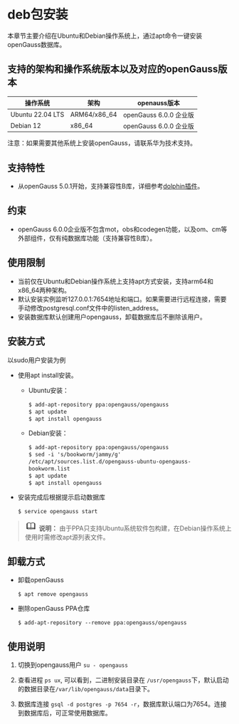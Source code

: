 # deb包安装

本章节主要介绍在Ubuntu和Debian操作系统上，通过apt命令一键安装openGauss数据库。

## 支持的架构和操作系统版本以及对应的openGauss版本

| 操作系统                 | 架构   | openauss版本    |
| ----------------------- | ------ | --------------- |
| Ubuntu 22.04 LTS | ARM64/x86_64  | openGauss 6.0.0 企业版  |
| Debian 12 | x86_64  | openGauss 6.0.0 企业版  |

注意：如果需要其他系统上安装openGauss，请联系华为技术支持。

## 支持特性

-  从openGauss 5.0.1开始，支持兼容性B库，详细参考[dolphin插件](../ExtensionReference/dolphin概述.md)。
  
## 约束

-  openGauss 6.0.0企业版不包含mot，obs和codegen功能，以及om、cm等外部组件，仅有纯数据库功能（支持兼容性B库）。

## 使用限制

- 当前仅在Ubuntu和Debian操作系统上支持apt方式安装，支持arm64和x86_64两种架构。
- 默认安装实例监听127.0.0.1:7654地址和端口。如果需要进行远程连接，需要手动修改postgresql.conf文件中的listen_address。
- 安装数据库默认创建用户opengauss，卸载数据库后不删除该用户。

## 安装方式

以sudo用户安装为例

- 使用apt install安装。
  - Ubuntu安装：

    ```shell
    $ add-apt-repository ppa:opengauss/opengauss
    $ apt update
    $ apt install opengauss
    ```
  - Debian安装：
    ```shell
    $ add-apt-repository ppa:opengauss/opengauss
    $ sed -i 's/bookworm/jammy/g' /etc/apt/sources.list.d/opengauss-ubuntu-opengauss-bookworm.list
    $ apt update
    $ apt install opengauss
    ```
- 安装完成后根据提示启动数据库
  
    ```shell
    $ service opengauss start
    ```
>![](public_sys-resources/icon-note.png) **说明：**
> 由于PPA只支持Ubuntu系统软件包构建，在Debian操作系统上使用时需修改apt源列表文件。

## 卸载方式
- 卸载openGauss
  
  ```shell
  $ apt remove opengauss
  ```
- 删除openGauss PPA仓库
  
  ```shell
  $ add-apt-repository --remove ppa:opengauss/opengauss
  ```

## 使用说明

1. 切换到opengauss用户 `su - opengauss`
   
2. 查看进程 `ps ux`, 可以看到，二进制安装目录在 `/usr/opengauss`下，默认启动的数据目录在`/var/lib/opengauss/data`目录下。

3. 数据库连接 `gsql -d postgres -p 7654 -r`，数据库默认端口为7654。连接到数据库后，可正常使用数据库。
